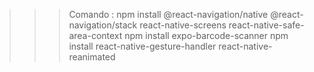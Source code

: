 >>> Comando :
npm install @react-navigation/native @react-navigation/stack react-native-screens react-native-safe-area-context
npm install expo-barcode-scanner
npm install react-native-gesture-handler react-native-reanimated
